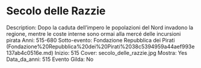 # Secolo delle Razzie

Description: Dopo la caduta dell’impero le popolazioni del Nord invadono la regione, mentre le coste interne sono ormai alla mercé delle incursioni pirata
Anni: 515-680
Sotto-evento: Fondazione Repubblica dei Pirati  (Fondazione%20Repubblica%20dei%20Pirati%2038c5394959a44aef993e137ab4c0516e.md)
Inizio: 515
Cover: secolo_delle_razzie.jpg
Mostra: Yes
Data_da_anni: 515
Evento Gilda: No